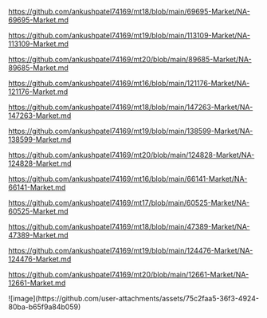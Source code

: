 <p><a href="https://github.com/ankushpatel74169/mt18/blob/main/69695-Market/NA-69695-Market.md">https://github.com/ankushpatel74169/mt18/blob/main/69695-Market/NA-69695-Market.md</a></p><p><a href="https://github.com/ankushpatel74169/mt19/blob/main/113109-Market/NA-113109-Market.md">https://github.com/ankushpatel74169/mt19/blob/main/113109-Market/NA-113109-Market.md</a></p><p><a href="https://github.com/ankushpatel74169/mt20/blob/main/89685-Market/NA-89685-Market.md">https://github.com/ankushpatel74169/mt20/blob/main/89685-Market/NA-89685-Market.md</a></p><p><a href="https://github.com/ankushpatel74169/mt16/blob/main/121176-Market/NA-121176-Market.md">https://github.com/ankushpatel74169/mt16/blob/main/121176-Market/NA-121176-Market.md</a></p><p><a href="https://github.com/ankushpatel74169/mt18/blob/main/147263-Market/NA-147263-Market.md">https://github.com/ankushpatel74169/mt18/blob/main/147263-Market/NA-147263-Market.md</a></p><p><a href="https://github.com/ankushpatel74169/mt19/blob/main/138599-Market/NA-138599-Market.md">https://github.com/ankushpatel74169/mt19/blob/main/138599-Market/NA-138599-Market.md</a></p><p><a href="https://github.com/ankushpatel74169/mt20/blob/main/124828-Market/NA-124828-Market.md">https://github.com/ankushpatel74169/mt20/blob/main/124828-Market/NA-124828-Market.md</a></p><p><a href="https://github.com/ankushpatel74169/mt16/blob/main/66141-Market/NA-66141-Market.md">https://github.com/ankushpatel74169/mt16/blob/main/66141-Market/NA-66141-Market.md</a></p><p><a href="https://github.com/ankushpatel74169/mt17/blob/main/60525-Market/NA-60525-Market.md">https://github.com/ankushpatel74169/mt17/blob/main/60525-Market/NA-60525-Market.md</a></p><p><a href="https://github.com/ankushpatel74169/mt18/blob/main/47389-Market/NA-47389-Market.md">https://github.com/ankushpatel74169/mt18/blob/main/47389-Market/NA-47389-Market.md</a></p><p><a href="https://github.com/ankushpatel74169/mt19/blob/main/124476-Market/NA-124476-Market.md">https://github.com/ankushpatel74169/mt19/blob/main/124476-Market/NA-124476-Market.md</a></p><p><a href="https://github.com/ankushpatel74169/mt20/blob/main/12661-Market/NA-12661-Market.md">https://github.com/ankushpatel74169/mt20/blob/main/12661-Market/NA-12661-Market.md</a></p>
![image](https://github.com/user-attachments/assets/75c2faa5-36f3-4924-80ba-b65f9a84b059)
